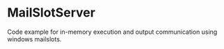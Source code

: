 # MailSlotServer
Code example for in-memory execution and output communication using windows mailslots.
